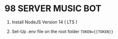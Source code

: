 # 98 SERVER MUSIC BOT

1. Install NodeJS Version 14 ( LTS )

2. Set-Up .env file on the root folder
    ```TOKEN={{TOKEN}}```
